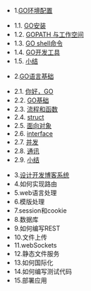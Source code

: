 * 1.[GO环境配置](1.md)
 - 1.1. [GO安装](1.1.md)
 - 1.2. [GOPATH 与工作空间](1.2.md)
 - 1.3. [GO shell命令](1.3.md)
 - 1.4. [GO开发工具](1.4.md)
 - 1.5. [小结](1.5.md)
* 2.[GO语言基础](2.md)
 - 2.1. [你好，GO](2.1.md)
 - 2.2. [GO基础](2.2.md)
 - 2.3. [流程和函数](2.3.md)
 - 2.4. [struct](2.4.md)
 - 2.5. [面向对象](2.5.md)
 - 2.6. [interface](2.6.md)
 - 2.7. [并发](2.7.md)
 - 2.8. [通讯](2.8.md)
 - 2.9. [小结](2.9.md)
* 3.[设计开发博客系统](3.md)
* 4.如何实现路由
* 5.web语言处理
* 6.模版处理
* 7.session和cookie
* 8.数据库
* 9.如何编写REST
* 10.文件上传
* 11.webSockets
* 12.静态文件服务
* 13.如何国际化 
* 14.如何编写测试代码
* 15.部署应用